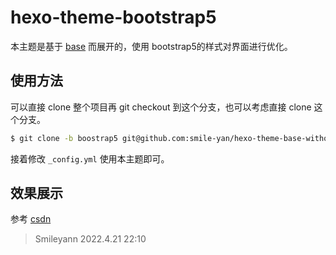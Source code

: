 # hexo-theme-bootstrap5

本主题是基于 [base](https://github.com/smile-yan/hexo-theme-base-without-style) 而展开的，使用 bootstrap5的样式对界面进行优化。

## 使用方法

可以直接 clone 整个项目再 git checkout 到这个分支，也可以考虑直接 clone 这个分支。

```bash
$ git clone -b boostrap5 git@github.com:smile-yan/hexo-theme-base-without-style.git themes/bootstrap5
```

接着修改 `_config.yml` 使用本主题即可。

## 效果展示

参考 [csdn](https://smileyan.blog.csdn.net/article/details/124291505)


> Smileyann
> 2022.4.21 22:10